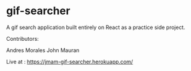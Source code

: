 # gif-searcher

A gif search application built entirely on React
as a practice side project.

Contributors:

Andres Morales
John Mauran

Live at : https://jmam-gif-searcher.herokuapp.com/
